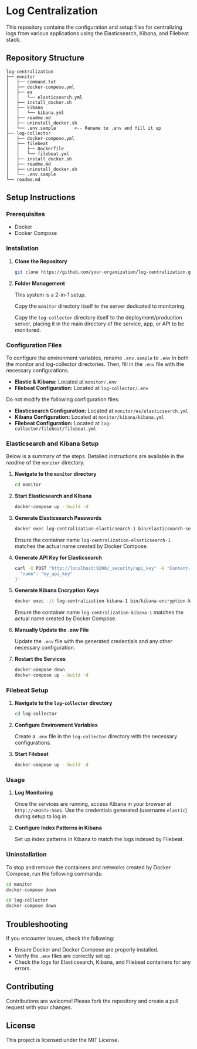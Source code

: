 # Log Centralization

This repository contains the configuration and setup files for centralizing logs from various applications using the Elasticsearch, Kibana, and Filebeat stack.

## Repository Structure

```plaintext
log-centralization
├── monitor
│   ├── command.txt
│   ├── docker-compose.yml
│   ├── es
│   │   └── elasticsearch.yml
│   ├── install_docker.sh
│   ├── kibana
│   │   └── kibana.yml
│   ├── readme.md
│   ├── uninstall_docker.sh
│   └── .env.sample       <-- Rename to .env and fill it up
├── log-collector
│   ├── docker-compose.yml
│   ├── filebeat
│   │   ├── Dockerfile
│   │   └── filebeat.yml
│   ├── install_docker.sh
│   ├── readme.md
│   ├── uninstall_docker.sh
│   └── .env.sample       
└── readme.md
```

## Setup Instructions

### Prerequisites

- Docker
- Docker Compose

### Installation

1. **Clone the Repository**

   ```sh
   git clone https://github.com/your-organization/log-centralization.git
   ```

2. **Folder Management**

   This system is a 2-in-1 setup.

   Copy the `monitor` directory itself to the server dedicated to monitoring.

   Copy the `log-collector` directory itself to the deployment/production server, placing it in the main directory of the service, app, or API to be monitored.

### Configuration Files

To configure the environment variables, rename `.env.sample` to `.env` in both the monitor and log-collector directories. Then, fill in the `.env` file with the necessary configurations.

- **Elastic & Kibana:** Located at `monitor/.env`
- **Filebeat Configuration:** Located at `log-collector/.env`

Do not modify the following configuration files:

- **Elasticsearch Configuration:** Located at `monitor/es/elasticsearch.yml`
- **Kibana Configuration:** Located at `monitor/kibana/kibana.yml`
- **Filebeat Configuration:** Located at `log-collector/filebeat/filebeat.yml`

### Elasticsearch and Kibana Setup

Below is a summary of the steps. Detailed instructions are available in the *readme* of the `monitor` directory.

1. **Navigate to the `monitor` directory**

   ```sh
   cd monitor
   ```

2. **Start Elasticsearch and Kibana**

   ```sh
   docker-compose up --build -d
   ```

3. **Generate Elasticsearch Passwords**

   ```sh
   docker exec log-centralization-elasticsearch-1 bin/elasticsearch-setup-passwords auto
   ```

   Ensure the container name `log-centralization-elasticsearch-1` matches the actual name created by Docker Compose.

4. **Generate API Key for Elasticsearch**

   ```sh
   curl -X POST "http://localhost:9200/_security/api_key" -H "Content-Type: application/json" -u "elastic:changeme" -d '{
     "name": "my_api_key"
   }'
   ```

5. **Generate Kibana Encryption Keys**

   ```sh
   docker exec -it log-centralization-kibana-1 bin/kibana-encryption-keys generate
   ```

   Ensure the container name `log-centralization-kibana-1` matches the actual name created by Docker Compose.

6. **Manually Update the .env File**

   Update the `.env` file with the generated credentials and any other necessary configuration.

7. **Restart the Services**

   ```sh
   docker-compose down
   docker-compose up --build -d
   ```

### Filebeat Setup

1. **Navigate to the `log-collector` directory**

   ```sh
   cd log-collector
   ```

2. **Configure Environment Variables**

   Create a `.env` file in the `log-collector` directory with the necessary configurations.

3. **Start Filebeat**

   ```sh
   docker-compose up --build -d
   ```

### Usage

1. **Log Monitoring**

   Once the services are running, access Kibana in your browser at `http://<HOST>:5601`. Use the credentials generated (username `elastic`) during setup to log in.

2. **Configure Index Patterns in Kibana**

   Set up index patterns in Kibana to match the logs indexed by Filebeat.

### Uninstallation

To stop and remove the containers and networks created by Docker Compose, run the following commands:

```sh
cd monitor
docker-compose down
```

```sh
cd log-collector
docker-compose down
```

## Troubleshooting

If you encounter issues, check the following:

- Ensure Docker and Docker Compose are properly installed.
- Verify the `.env` files are correctly set up.
- Check the logs for Elasticsearch, Kibana, and Filebeat containers for any errors.

## Contributing

Contributions are welcome! Please fork the repository and create a pull request with your changes.

## License

This project is licensed under the MIT License.
